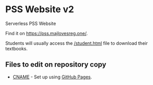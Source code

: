 # PSS Website v2
Serverless PSS Website

Find it on https://pss.majlovesreg.one/.

Students will usually access the [/student.html](https://github.com/majlovesreg/website-pss-02/blob/main/student.html) file to download their textbooks.

## Files to edit on repository copy
 - [CNAME](https://github.com/majlovesreg/website-pss-02/blob/main/CNAME) - Set up using [GitHub Pages](https://pages.github.com/).
